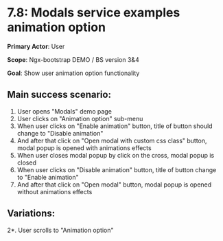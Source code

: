 7.8: Modals service examples animation option
=================================================

**Primary Actor**: User  

**Scope**: Ngx-bootstrap DEMO / BS version 3&4

**Goal**: Show user animation option functionality

Main success scenario:
----------------------

1. User opens "Modals" demo page
2. User clicks on "Animation option" sub-menu
3. When user clicks on "Enable animation" button, title of button should change to "Disable animation"
4. And after that click on "Open modal with custom css class" button, modal popup is opened with animations effects
5. When user closes modal popup by click on the cross, modal popup is closed
6. When user clicks on "Disable animation" button, title of button change to "Enable animation"
7. And after that click on "Open modal" button, modal popup is opened without animations effects

Variations:
----------

2*. User scrolls to "Animation option"
